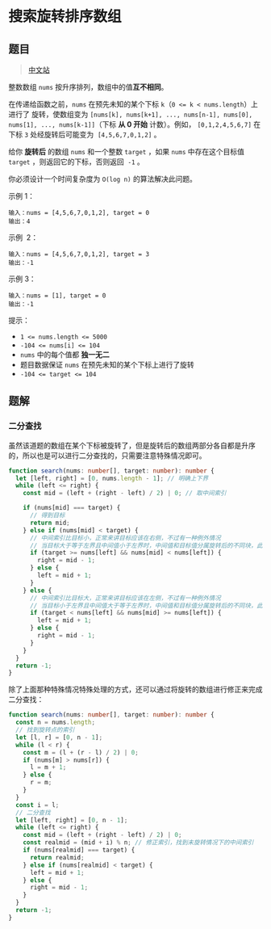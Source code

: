 # 搜索旋转排序数组

## 题目

> [中文站](https://leetcode.cn/problems/search-in-rotated-sorted-array/)

整数数组 `nums` 按升序排列，数组中的值**互不相同**。

在传递给函数之前，`nums` 在预先未知的某个下标 `k`（`0 <= k < nums.length`）上进行了 旋转，使数组变为 `[nums[k], nums[k+1], ..., nums[n-1], nums[0], nums[1], ..., nums[k-1]]`（下标 **从 0 开始** 计数）。例如， `[0,1,2,4,5,6,7]` 在下标 `3` 处经旋转后可能变为  `[4,5,6,7,0,1,2]` 。

给你 **旋转后** 的数组 `nums` 和一个整数 `target` ，如果 `nums` 中存在这个目标值 `target` ，则返回它的下标，否则返回  `-1` 。

你必须设计一个时间复杂度为 `O(log n)` 的算法解决此问题。

示例 1：

```
输入：nums = [4,5,6,7,0,1,2], target = 0
输出：4
```

示例  2：

```
输入：nums = [4,5,6,7,0,1,2], target = 3
输出：-1
```

示例 3：

```
输入：nums = [1], target = 0
输出：-1
```

提示：

- `1 <= nums.length <= 5000`
- `-104 <= nums[i] <= 104`
- `nums` 中的每个值都 **独一无二**
- 题目数据保证 `nums` 在预先未知的某个下标上进行了旋转
- `-104 <= target <= 104`

## 题解

### 二分查找

虽然该道题的数组在某个下标被旋转了，但是旋转后的数组两部分各自都是升序的，所以也是可以进行二分查找的，只需要注意特殊情况即可。

```typescript
function search(nums: number[], target: number): number {
  let [left, right] = [0, nums.length - 1]; // 明确上下界
  while (left <= right) {
    const mid = (left + (right - left) / 2) | 0; // 取中间索引

    if (nums[mid] === target) {
      // 得到目标
      return mid;
    } else if (nums[mid] < target) {
      // 中间索引比目标小，正常来讲目标应该在右侧，不过有一种例外情况
      // 当目标大于等于左界且中间值小于左界时，中间值和目标值分属旋转后的不同块，此时目标在中间值左边
      if (target >= nums[left] && nums[mid] < nums[left]) {
        right = mid - 1;
      } else {
        left = mid + 1;
      }
    } else {
      // 中间索引比目标大，正常来讲目标应该在左侧，不过有一种例外情况
      // 当目标小于左界且中间值大于等于左界时，中间值和目标值分属旋转后的不同块，此时目标在中间值右边
      if (target < nums[left] && nums[mid] >= nums[left]) {
        left = mid + 1;
      } else {
        right = mid - 1;
      }
    }
  }
  return -1;
}
```

除了上面那种特殊情况特殊处理的方式，还可以通过将旋转的数组进行修正来完成二分查找：

```typescript
function search(nums: number[], target: number): number {
  const n = nums.length;
  // 找到旋转点的索引
  let [l, r] = [0, n - 1];
  while (l < r) {
    const m = (l + (r - l) / 2) | 0;
    if (nums[m] > nums[r]) {
      l = m + 1;
    } else {
      r = m;
    }
  }
  const i = l;
  // 二分查找
  let [left, right] = [0, n - 1];
  while (left <= right) {
    const mid = (left + (right - left) / 2) | 0;
    const realmid = (mid + i) % n; // 修正索引，找到未旋转情况下的中间索引
    if (nums[realmid] === target) {
      return realmid;
    } else if (nums[realmid] < target) {
      left = mid + 1;
    } else {
      right = mid - 1;
    }
  }
  return -1;
}
```
